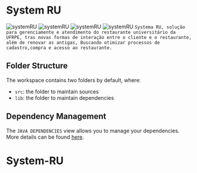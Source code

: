 # System RU
![systemRU](https://user-images.githubusercontent.com/52515361/101966372-45902400-3bf6-11eb-877d-daba2098e480.png)
 ![systemRU](https://user-images.githubusercontent.com/52515361/101966372-45902400-3bf6-11eb-877d-daba2098e480.png)
 ![systemRU](https://user-images.githubusercontent.com/52515361/101966372-45902400-3bf6-11eb-877d-daba2098e480.png)
 ![systemRU](https://user-images.githubusercontent.com/52515361/101966372-45902400-3bf6-11eb-877d-daba2098e480.png)
 `Systema RU, solução para gerenciamente e atendimento do restaurante universitário da UFRPE, tras novas formas de interação entre o cliente e o restaurante, além de renovar as antigas, Buscando otimizar processos de cadastro,compra e acesso ao restaurante.`

## Folder Structure

The workspace contains two folders by default, where:

- `src`: the folder to maintain sources
- `lib`: the folder to maintain dependencies

## Dependency Management

The `JAVA DEPENDENCIES` view allows you to manage your dependencies. More details can be found [here](https://github.com/microsoft/vscode-java-pack/blob/master/release-notes/v0.9.0.md#work-with-jar-files-directly).
# System-RU
